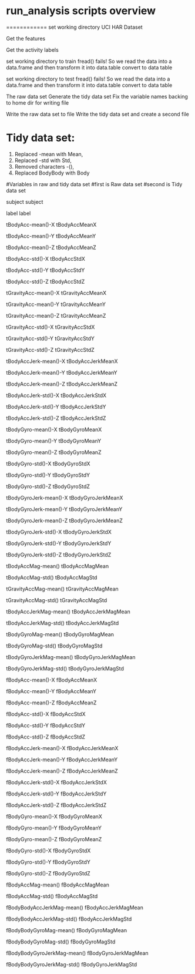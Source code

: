 # run_analysis scripts overview
============
set working directory UCI HAR Dataset

Get the features

Get the activity labels

set working directory to train
fread() fails! So we read the data into a data.frame and then transform it into data.table
convert to data table


set working directory to test
fread() fails! So we read the data into a data.frame and then transform it into data.table
convert to data table

The raw data set
Generate the tidy data set
Fix the variable names
backing to home dir for writing file

Write the raw data set to file
Write the tidy data set and create a second file


# Tidy data set:

1) Replaced -mean with Mean,
2) Replaced -std with Std,
3) Removed characters -(),
4) Replaced BodyBody with Body



#Variables in raw and tidy data set
#first is Raw data set
#second is Tidy data set

subject
subject

label
label

tBodyAcc-mean()-X
tBodyAccMeanX

tBodyAcc-mean()-Y
tBodyAccMeanY

tBodyAcc-mean()-Z
tBodyAccMeanZ

tBodyAcc-std()-X
tBodyAccStdX

tBodyAcc-std()-Y
tBodyAccStdY

tBodyAcc-std()-Z
tBodyAccStdZ

tGravityAcc-mean()-X
tGravityAccMeanX

tGravityAcc-mean()-Y
tGravityAccMeanY

tGravityAcc-mean()-Z
tGravityAccMeanZ

tGravityAcc-std()-X
tGravityAccStdX

tGravityAcc-std()-Y
tGravityAccStdY

tGravityAcc-std()-Z
tGravityAccStdZ

tBodyAccJerk-mean()-X
tBodyAccJerkMeanX

tBodyAccJerk-mean()-Y
tBodyAccJerkMeanY

tBodyAccJerk-mean()-Z
tBodyAccJerkMeanZ

tBodyAccJerk-std()-X
tBodyAccJerkStdX

tBodyAccJerk-std()-Y
tBodyAccJerkStdY

tBodyAccJerk-std()-Z
tBodyAccJerkStdZ

tBodyGyro-mean()-X
tBodyGyroMeanX

tBodyGyro-mean()-Y
tBodyGyroMeanY

tBodyGyro-mean()-Z
tBodyGyroMeanZ

tBodyGyro-std()-X
tBodyGyroStdX

tBodyGyro-std()-Y
tBodyGyroStdY

tBodyGyro-std()-Z
tBodyGyroStdZ

tBodyGyroJerk-mean()-X
tBodyGyroJerkMeanX

tBodyGyroJerk-mean()-Y
tBodyGyroJerkMeanY

tBodyGyroJerk-mean()-Z
tBodyGyroJerkMeanZ

tBodyGyroJerk-std()-X
tBodyGyroJerkStdX

tBodyGyroJerk-std()-Y
tBodyGyroJerkStdY

tBodyGyroJerk-std()-Z
tBodyGyroJerkStdZ

tBodyAccMag-mean()
tBodyAccMagMean

tBodyAccMag-std()
tBodyAccMagStd

tGravityAccMag-mean()
tGravityAccMagMean

tGravityAccMag-std()
tGravityAccMagStd

tBodyAccJerkMag-mean()
tBodyAccJerkMagMean

tBodyAccJerkMag-std()
tBodyAccJerkMagStd

tBodyGyroMag-mean()
tBodyGyroMagMean

tBodyGyroMag-std()
tBodyGyroMagStd

tBodyGyroJerkMag-mean()
tBodyGyroJerkMagMean

tBodyGyroJerkMag-std()
tBodyGyroJerkMagStd

fBodyAcc-mean()-X
fBodyAccMeanX

fBodyAcc-mean()-Y
fBodyAccMeanY

fBodyAcc-mean()-Z
fBodyAccMeanZ

fBodyAcc-std()-X
fBodyAccStdX

fBodyAcc-std()-Y
fBodyAccStdY

fBodyAcc-std()-Z
fBodyAccStdZ

fBodyAccJerk-mean()-X
fBodyAccJerkMeanX

fBodyAccJerk-mean()-Y
fBodyAccJerkMeanY

fBodyAccJerk-mean()-Z
fBodyAccJerkMeanZ

fBodyAccJerk-std()-X
fBodyAccJerkStdX

fBodyAccJerk-std()-Y
fBodyAccJerkStdY

fBodyAccJerk-std()-Z
fBodyAccJerkStdZ

fBodyGyro-mean()-X
fBodyGyroMeanX

fBodyGyro-mean()-Y
fBodyGyroMeanY

fBodyGyro-mean()-Z
fBodyGyroMeanZ

fBodyGyro-std()-X
fBodyGyroStdX

fBodyGyro-std()-Y
fBodyGyroStdY

fBodyGyro-std()-Z
fBodyGyroStdZ

fBodyAccMag-mean()
fBodyAccMagMean

fBodyAccMag-std()
fBodyAccMagStd

fBodyBodyAccJerkMag-mean()
fBodyAccJerkMagMean

fBodyBodyAccJerkMag-std()
fBodyAccJerkMagStd

fBodyBodyGyroMag-mean()
fBodyGyroMagMean

fBodyBodyGyroMag-std()
fBodyGyroMagStd

fBodyBodyGyroJerkMag-mean()
fBodyGyroJerkMagMean

fBodyBodyGyroJerkMag-std()
fBodyGyroJerkMagStd



